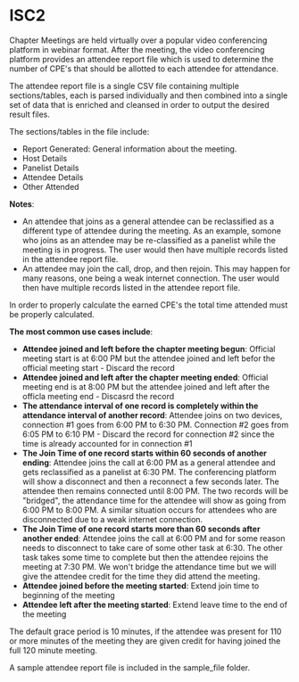 # ISC2

Chapter Meetings are held virtually over a popular video conferencing platform in webinar format.   After the meeting, the video conferencing platform provides an attendee report file which is used to determine the number of CPE's that should be allotted to each attendee for attendance.

The attendee report file is a single CSV file containing multiple sections/tables, each is parsed individually and then combined into a single set of data that is enriched and cleansed in order to output the desired result files. 

The sections/tables in the file include:
- Report Generated: General information about the meeting.
- Host Details
- Panelist Details
- Attendee Details
- Other Attended

**Notes**:
- An attendee that joins as a general attendee can be reclassified as a different type of attendee during the meeting.  As an example, somone who joins as an attendee may be re-classified as a panelist while the meeting is in progress.  The user would then have multiple records listed in the attendee report file.
- An attendee may join the call, drop, and then rejoin.   This may happen for many reasons, one being a weak internet connection.  The user would then have multiple records listed in the attendee report file.

In order to properly calculate the earned CPE's the total time attended must be properly calculated.

**The most common use cases include**:
- **Attendee joined and left before the chapter meeting begun**: Official meeting start is at 6:00 PM but the attendee joined and left befor the official meeting start - Discard the record
- **Attendee joined and left after the chapter meeting ended**: Official meeting end is at 8:00 PM but the attendee joined and left after the officla meeting end - Discasrd the record 
- **The attendance interval of one record is completely within the attendance interval of another record**: Attendee joins on two devices, connection #1 goes from 6:00 PM to 6:30 PM. Connection #2 goes from 6:05 PM to 6:10 PM - Discard the record for connection #2 since the time is already accounted for in connection #1
- **The Join Time of one record starts within 60 seconds of another ending**: Attendee joins the call at 6:00 PM as a general attendee and gets reclassified as a panelist at 6:30 PM. The conferencing platform will show a disconnect and then a reconnect a few seconds later. The attendee then remains connected until 8:00 PM. The two records will be "bridged", the attendance time for the attendee will show as going from 6:00 PM to 8:00 PM.  A similar situation occurs for attendees who are disconnected due to a weak internet connection.
- **The Join Time of one record starts more than 60 seconds after another ended**: Attendee joins the call at 6:00 PM and for some reason needs to disconnect to take care of some other task at 6:30.   The other task takes some time to complete but then the attendee rejoins the meeting at 7:30 PM.  We won't bridge the attendance time but we will give the attendee credit for the time they did attend the meeting. 
- **Attendee joined before the meeting started**: Extend join time to beginning of the meeting
- **Attendee left after the meeting started**: Extend leave time to the end of the meeting
      
The default grace period is 10 minutes, if the attendee was present for 110 or more minutes of the meeting they are given credit for having joined the full 120 minute meeting.

A sample attendee report file is included in the sample_file folder.
